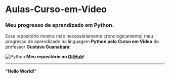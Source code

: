  # Aulas-Curso-em-Video 
 ### Meu progresso de aprendizado em **Python**. 
 
 Esse repositório mostra (não necessáriamente cronologicamente)
 meu progresso de aprendizado na linguagem **Python pelo Curso em Video** do 
 professor **Gustavo Guanabara**!

![Python](https://github.com/RickMagaieski/Aulos-Curso-em-Video-Python/assets/136091273/d72e58d2-f189-467b-a8d7-7802b92255c3)
 **Meu repositório no [GitHub](https://github.com/RickMagaieski)!**
 ***
 **"Hello World!"** 

